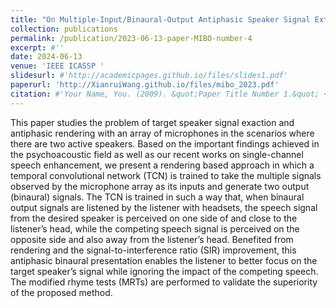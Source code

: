```yaml
---
title: "On Multiple-Input/Binaural-Output Antiphasic Speaker Signal Extraction"
collection: publications
permalink: /publication/2023-06-13-paper-MIBO-number-4
excerpt: #''
date: 2024-06-13
venue: 'IEEE ICASSP '
slidesurl: #'http://academicpages.github.io/files/slides1.pdf'
paperurl: 'http://XianruiWang.github.io/files/mibo_2023.pdf'
citation: #'Your Name, You. (2009). &quot;Paper Title Number 1.&quot; <i>Journal 1</i>. 1(1).'
---
```


This paper studies the problem of target speaker signal exaction and antiphasic rendering with an array of microphones in the scenarios where there are two active speakers. Based on the important findings achieved in the psychoacoustic field as well as our recent works on single-channel speech enhancement, we present a rendering based approach in which a temporal convolutional network (TCN) is trained to take the multiple signals observed by the microphone array as its inputs and generate two output (binaural) signals. The TCN is trained in such a way that, when binaural output signals are listened by the listener with headsets, the speech signal from the desired speaker is perceived on one side of and close to the listener’s head, while the competing speech signal is perceived on the opposite side and also away from the listener’s head. Benefited from rendering and the signal-to-interference ratio (SIR) improvement, this antiphasic binaural presentation enables the listener to better focus on the target speaker’s signal while ignoring the impact of the competing speech. The modified rhyme tests (MRTs) are performed to validate the superiority of the proposed method.
